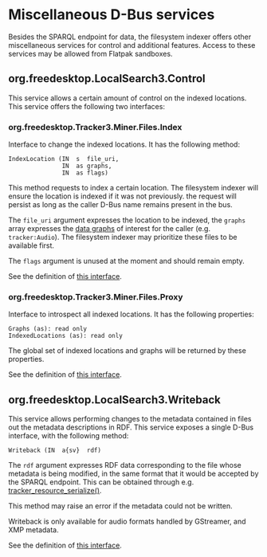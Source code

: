 # Miscellaneous D-Bus services

Besides the SPARQL endpoint for data, the filesystem indexer
offers other miscellaneous services for control and additional
features. Access to these services may be allowed from Flatpak
sandboxes.

## org.freedesktop.LocalSearch3.Control

This service allows a certain amount of control on the
indexed locations. This service offers the following two
interfaces:

### org.freedesktop.Tracker3.Miner.Files.Index

Interface to change the indexed locations. It has the following
method:

```
IndexLocation (IN  s  file_uri,
               IN  as graphs,
               IN  as flags)
```

This method requests to index a certain location. The filesystem
indexer will ensure the location is indexed if it was not previously.
the request will persist as long as the caller D-Bus name remains
present in the bus.

The `file_uri` argument expresses the location to be indexed, the
`graphs` array expresses the [data graphs](endpoint.md#graphs) of
interest for the caller (e.g. `tracker:Audio`). The filesystem
indexer may prioritize these files to be available first.

The `flags` argument is unused at the moment and should remain empty.

See the definition of [this interface](https://gitlab.gnome.org/GNOME/localsearch/blob/main/src/tracker-control/org.freedesktop.Tracker3.Miner.Files.Index.xml).

### org.freedesktop.Tracker3.Miner.Files.Proxy

Interface to introspect all indexed locations. It has the following
properties:

```
Graphs (as): read only
IndexedLocations (as): read only
```

The global set of indexed locations and graphs will be returned by
these properties.

See the definition of [this interface](https://gitlab.gnome.org/GNOME/localsearch/blob/main/src/tracker-control/org.freedesktop.Tracker3.Miner.Files.Proxy.xml).

## org.freedesktop.LocalSearch3.Writeback

This service allows performing changes to the metadata
contained in files out the metadata descriptions in RDF. This service
exposes a single D-Bus interface, with the following method:

```
Writeback (IN  a{sv}  rdf)
```

The `rdf` argument expresses RDF data corresponding to the file
whose metadata is being modified, in the same format that it would be
accepted by the SPARQL endpoint. This can be obtained through e.g.
[tracker_resource_serialize()](https://gnome.pages.gitlab.gnome.org/tracker/docs/developer/method.Resource.serialize.html).

This method may raise an error if the metadata could not be written.

Writeback is only available for audio formats handled by GStreamer,
and XMP metadata.

See the definition of [this interface](https://gitlab.gnome.org/GNOME/localsearch/blob/main/src/tracker-writeback/tracker-writeback.xml).
